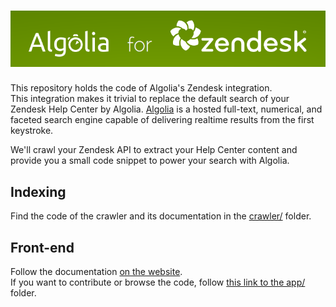 <h1 align="center">
  <img src="./img/algolia-for-zendesk.png?raw=true" alt="Algolia for Zendesk" />
</h1>

This repository holds the code of Algolia's Zendesk integration.  
This integration makes it trivial to replace the default search of your Zendesk Help Center by Algolia.
[Algolia](https://www.algolia.com) is a hosted full-text, numerical, and faceted search engine capable of delivering realtime results from the first keystroke.

We'll crawl your Zendesk API to extract your Help Center content and provide you a small code snippet to power your search with Algolia.

## Indexing
Find the code of the crawler and its documentation in the [crawler/](./crawler/) folder.

## Front-end
Follow the documentation [on the website](https://community.algolia.com/zendesk/).  
If you want to contribute or browse the code, follow [this link to the app/](./app/) folder.
